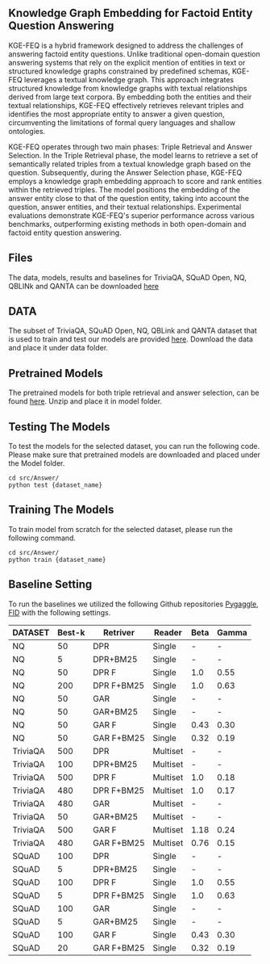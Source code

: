 ## Knowledge Graph Embedding for Factoid Entity Question Answering
KGE-FEQ is a hybrid framework designed to address the challenges of answering factoid entity questions. Unlike traditional open-domain question answering systems that rely on the explicit mention of entities in text or structured knowledge graphs constrained by predefined schemas, KGE-FEQ leverages a textual knowledge graph. This approach integrates structured knowledge from knowledge graphs with textual relationships derived from large text corpora. By embedding both the entities and their textual relationships, KGE-FEQ effectively retrieves relevant triples and identifies the most appropriate entity to answer a given question, circumventing the limitations of formal query languages and shallow ontologies.

KGE-FEQ operates through two main phases: Triple Retrieval and Answer Selection. In the Triple Retrieval phase, the model learns to retrieve a set of semantically related triples from a textual knowledge graph based on the question. Subsequently, during the Answer Selection phase, KGE-FEQ employs a knowledge graph embedding approach to score and rank entities within the retrieved triples. The model positions the embedding of the answer entity close to that of the question entity, taking into account the question, answer entities, and their textual relationships. Experimental evaluations demonstrate KGE-FEQ's superior performance across various benchmarks, outperforming existing methods in both open-domain and factoid entity question answering. 
## Files
The data, models, results and baselines for TriviaQA, SQuAD Open, NQ, QBLINk and QANTA can be downloaded [here](https://drive.google.com/drive/folders/1fQUyknhOIdm2N2O-xj8oSECcPixy9w4F?usp=share_link)

## DATA
The subset of TriviaQA, SQuAD Open, NQ, QBLink and QANTA dataset that is used to train and test our models are provided [here](https://drive.google.com/drive/folders/1fQUyknhOIdm2N2O-xj8oSECcPixy9w4F?usp=share_link). Download the data and place it under data folder.

## Pretrained Models
The pretrained models for both triple retrieval and answer selection, can be found [here](https://drive.google.com/drive/folders/1fQUyknhOIdm2N2O-xj8oSECcPixy9w4F?usp=share_link). Unzip and place it in model folder.

## Testing The Models
To test the models for the selected dataset, you can run the following code. Please make sure that pretrained models are downloaded and placed under the Model folder.

```
cd src/Answer/
python test {dataset_name}
```

## Training The Models
To train model from scratch for the selected dataset, please run the following command. 
```
cd src/Answer/
python train {dataset_name}
```

## Baseline Setting
To run the baselines we utilized the following Github repositories [Pygaggle](https://github.com/castorini/pygaggle/blob/master/docs/experiments-dpr-reader.md), [FID](https://github.com/facebookresearch/FiD) with the following settings.

|DATASET| Best-k|Retriver| Reader | Beta | Gamma |
|--------|--------|--------|--------|--------|--------|
| NQ | 50  | DPR  | Single  | -  | -  |
| NQ | 5  | DPR+BM25  | Single  | -  | -  | 
| NQ | 50  | DPR F  |  Single  | 1.0  | 0.55  |
| NQ | 200  | DPR F+BM25  | Single  | 1.0  | 0.63  |
| NQ | 50  | GAR  | Single  | -  | -  |
| NQ | 50  | GAR+BM25  | Single  | -  | -  |
| NQ | 50  | GAR F  | Single  | 0.43  | 0.30  |
| NQ | 50  | GAR F+BM25  | Single  | 0.32  | 0.19  |
| TriviaQA | 500  | DPR  | Multiset  | -  | -  |
| TriviaQA | 100  | DPR+BM25  | Multiset  | -  | -  | 
| TriviaQA | 500  | DPR F  |  Multiset  | 1.0  | 0.18  |
| TriviaQA | 480  | DPR F+BM25  | Multiset  | 1.0  | 0.17  |
| TriviaQA | 480  | GAR  | Multiset  | -  | -  |
| TriviaQA | 50  | GAR+BM25  | Multiset  | -  | -  |
| TriviaQA | 500  | GAR F  | Multiset  | 1.18  | 0.24  |
| TriviaQA | 480  | GAR F+BM25  | Multiset  | 0.76  | 0.15  |
| SQuAD | 100  | DPR  | Single  | -  | -  |
| SQuAD | 5  | DPR+BM25  | Single  | -  | -  | 
| SQuAD | 100  | DPR F  |  Single  | 1.0  | 0.55  |
| SQuAD | 5  | DPR F+BM25  | Single  | 1.0  | 0.63  |
| SQuAD | 100  | GAR  | Single  | -  | -  |
| SQuAD | 5  | GAR+BM25  | Single  | -  | -  |
| SQuAD | 100  | GAR F  | Single  | 0.43  | 0.30  |
| SQuAD | 20  | GAR F+BM25  | Single  | 0.32  | 0.19  |


